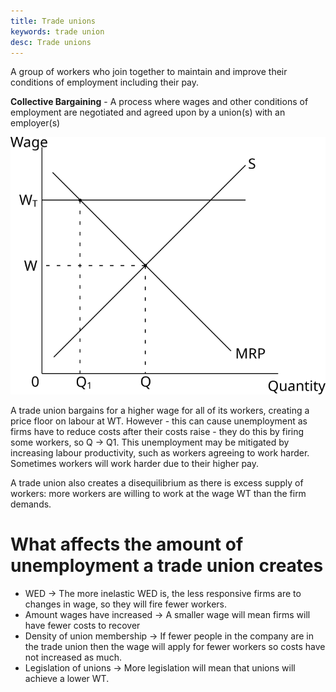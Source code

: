 ```yaml
---
title: Trade unions
keywords: trade union
desc: Trade unions
---
```


A group of workers who join together to maintain and improve their conditions of employment including their pay.

**Collective Bargaining** - A process where wages and other conditions of employment are negotiated and agreed upon by a union(s) with an employer(s)

![Trade Union Diagram](../diagrams/labour_market/trade_union.svg#mono-black)

A trade union bargains for a higher wage for all of its workers, creating a price floor on labour at WT.
However - this can cause unemployment as firms have to reduce costs after their costs raise - they do this by firing some workers,
so Q -> Q1. This unemployment may be mitigated by increasing labour productivity, such as workers agreeing to work harder. Sometimes workers
will work harder due to their higher pay.

A trade union also creates a disequilibrium as there is excess supply of workers: more workers are willing to work at
the wage WT than the firm demands.

# What affects the amount of unemployment a trade union creates #
- WED -> The more inelastic WED is, the less responsive firms are to changes in wage, so they will fire fewer workers.
- Amount wages have increased -> A smaller wage will mean firms will have fewer costs to recover
- Density of union membership -> If fewer people in the company are in the trade union then the wage will apply for fewer workers so costs have not increased as much.
- Legislation of unions -> More legislation will mean that unions will achieve a lower WT.